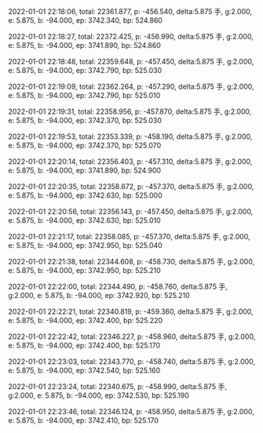 2022-01-01 22:18:06, total: 22361.877, p: -456.540, delta:5.875 手, g:2.000, e: 5.875, b: -94.000, ep: 3742.340, bp: 524.860

2022-01-01 22:18:27, total: 22372.425, p: -456.990, delta:5.875 手, g:2.000, e: 5.875, b: -94.000, ep: 3741.890, bp: 524.860

2022-01-01 22:18:48, total: 22359.648, p: -457.450, delta:5.875 手, g:2.000, e: 5.875, b: -94.000, ep: 3742.790, bp: 525.030

2022-01-01 22:19:09, total: 22362.264, p: -457.290, delta:5.875 手, g:2.000, e: 5.875, b: -94.000, ep: 3742.790, bp: 525.010

2022-01-01 22:19:31, total: 22358.956, p: -457.870, delta:5.875 手, g:2.000, e: 5.875, b: -94.000, ep: 3742.370, bp: 525.030

2022-01-01 22:19:53, total: 22353.339, p: -458.190, delta:5.875 手, g:2.000, e: 5.875, b: -94.000, ep: 3742.370, bp: 525.070

2022-01-01 22:20:14, total: 22356.403, p: -457.310, delta:5.875 手, g:2.000, e: 5.875, b: -94.000, ep: 3741.890, bp: 524.900

2022-01-01 22:20:35, total: 22358.672, p: -457.370, delta:5.875 手, g:2.000, e: 5.875, b: -94.000, ep: 3742.630, bp: 525.000

2022-01-01 22:20:56, total: 22356.143, p: -457.450, delta:5.875 手, g:2.000, e: 5.875, b: -94.000, ep: 3742.630, bp: 525.010

2022-01-01 22:21:17, total: 22358.085, p: -457.370, delta:5.875 手, g:2.000, e: 5.875, b: -94.000, ep: 3742.950, bp: 525.040

2022-01-01 22:21:38, total: 22344.608, p: -458.730, delta:5.875 手, g:2.000, e: 5.875, b: -94.000, ep: 3742.950, bp: 525.210

2022-01-01 22:22:00, total: 22344.490, p: -458.760, delta:5.875 手, g:2.000, e: 5.875, b: -94.000, ep: 3742.920, bp: 525.210

2022-01-01 22:22:21, total: 22340.819, p: -459.360, delta:5.875 手, g:2.000, e: 5.875, b: -94.000, ep: 3742.400, bp: 525.220

2022-01-01 22:22:42, total: 22346.227, p: -458.960, delta:5.875 手, g:2.000, e: 5.875, b: -94.000, ep: 3742.400, bp: 525.170

2022-01-01 22:23:03, total: 22343.770, p: -458.740, delta:5.875 手, g:2.000, e: 5.875, b: -94.000, ep: 3742.540, bp: 525.160

2022-01-01 22:23:24, total: 22340.675, p: -458.990, delta:5.875 手, g:2.000, e: 5.875, b: -94.000, ep: 3742.530, bp: 525.190

2022-01-01 22:23:46, total: 22346.124, p: -458.950, delta:5.875 手, g:2.000, e: 5.875, b: -94.000, ep: 3742.410, bp: 525.170